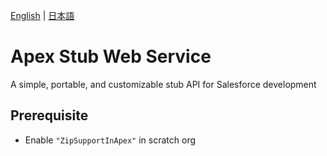 [English](README.md) | [日本語](README.ja.md)

# Apex Stub Web Service
A simple, portable, and customizable stub API for Salesforce development

## Prerequisite
* Enable `"ZipSupportInApex"` in scratch org